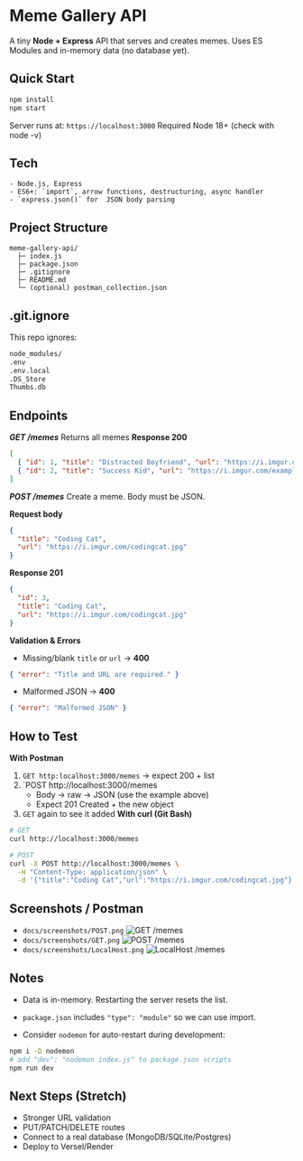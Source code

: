 # Meme Gallery API

A tiny **Node + Express** API that serves and creates memes. Uses ES Modules and in-memory data (no database yet).

## Quick Start
```bash
npm install
npm start
```
Server runs at: `https://localhost:3000`
    Required Node 18+ (check with node -v)
## Tech
    - Node.js, Express
    - ES6+: `import`, arrow functions, destructuring, async handler
    - `express.json()` for  JSON body parsing
## Project Structure
```
meme-gallery-api/
  ├─ index.js
  ├─ package.json
  ├─ .gitignore
  ├─ README.md
  └─ (optional) postman_collection.json
```
## .git.ignore
This repo ignores:
```bash
node_modules/
.env
.env.local
.DS_Store
Thumbs.db
```
## Endpoints
***GET /memes***
Returns all memes
**Response 200**
```json
[
  { "id": 1, "title": "Distracted Boyfriend", "url": "https://i.imgur.com/example1.jpg" },
  { "id": 2, "title": "Success Kid", "url": "https://i.imgur.com/example2.jpg" }
]
```
***POST /memes***
Create a meme. Body must be JSON.

**Request body**
```json
{
  "title": "Coding Cat",
  "url": "https://i.imgur.com/codingcat.jpg"
}
```
**Response 201**
```json
{
  "id": 3,
  "title": "Coding Cat",
  "url": "https://i.imgur.com/codingcat.jpg"
}
```
**Validation & Errors**
- Missing/blank `title` or `url` → **400**
```json
{ "error": "Title and URL are required." }
```
- Malformed JSON → **400**
```json
{ "error": "Malformed JSON" }
```
## How to Test
**With Postman**
1. `GET http:localhost:3000/memes` → expect 200 + list
2. `POST http://localhost:3000/memes
   - Body → raw → JSON (use the example above)
   - Expect 201 Created + the new object
3. `GET` again to see it added
**With curl (Git Bash)**
```bash
# GET
curl http://localhost:3000/memes

# POST
curl -X POST http://localhost:3000/memes \
  -H "Content-Type: application/json" \
  -d '{"title":"Coding Cat","url":"https://i.imgur.com/codingcat.jpg"}'
```
## Screenshots / Postman

- `docs/screenshots/POST.png`
![GET /memes](docs/screenshots/GET.png)
- `docs/screenshots/GET.png`
![POST /memes](docs/screenshots/POST.png)
- `docs/screenshots/LocalHost.png`
![LocalHost /memes](docs/screenshots/LocalHost.png)

## Notes 
- Data is in-memory. Restarting the server resets the list.

- `package.json` includes `"type": "module"` so we can use import.

- Consider `nodemon` for auto-restart during development:
```bash
npm i -D nodemon
# add "dev": "nodemon index.js" to package.json scripts
npm run dev
```
## Next Steps (Stretch)
- Stronger URL validation
- PUT/PATCH/DELETE routes
- Connect to a real database (MongoDB/SQLite/Postgres)
- Deploy to Versel/Render


